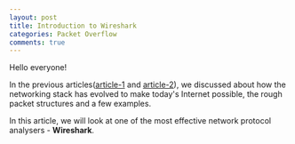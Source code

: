 ```yaml
---
layout: post
title: Introduction to Wireshark
categories: Packet Overflow
comments: true
---
```


Hello everyone!

In the previous articles([article-1](/packet/overflow/2019/02/01/operating-system-and-networking-stack-part1.html) and [article-2](/packet/overflow/2019/02/01/operating-system-and-networking-stack-part2.html)), we discussed about how the networking stack has evolved to make today's Internet possible, the rough packet structures and a few examples. 

In this article, we will look at one of the most effective network protocol analysers - **Wireshark**. 